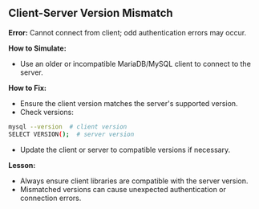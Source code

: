## Client-Server Version Mismatch

**Error:**
Cannot connect from client; odd authentication errors may occur.

**How to Simulate:**

- Use an older or incompatible MariaDB/MySQL client to connect to the server.

**How to Fix:**

- Ensure the client version matches the server's supported version.
- Check versions:

```bash
mysql --version  # client version
SELECT VERSION();  # server version
```

- Update the client or server to compatible versions if necessary.

**Lesson:**

- Always ensure client libraries are compatible with the server version.
- Mismatched versions can cause unexpected authentication or connection errors.
